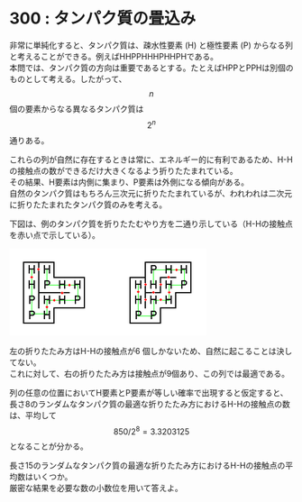 # 300 : タンパク質の畳込み

非常に単純化すると、タンパク質は、疎水性要素 \(H\) と極性要素 \(P\) からなる列と考えることができる。例えばHHPPHHHPHHPHである。  
本問では、タンパク質の方向は重要であるとする。たとえばHPPとPPHは別個のものとして考える。したがって、$$n$$個の要素からなる異なるタンパク質は$$2^n$$通りある。

これらの列が自然に存在するときは常に、エネルギー的に有利であるため、H-Hの接触点の数ができるだけ大きくなるよう折りたたまれている。  
その結果、H要素は内側に集まり、P要素は外側になる傾向がある。  
自然のタンパク質はもちろん三次元に折りたたまれているが、われわれは二次元に折りたたまれたタンパク質のみを考える。

下図は、例のタンパク質を折りたたむやり方を二通り示している（H-Hの接触点を赤い点で示している）。

![](../../.gitbook/assets/image%20%2826%29.png)

左の折りたたみ方はH-Hの接触点が6 個しかないため、自然に起こることは決してない。  
これに対して、右の折りたたみ方は接触点が9個あり、この列では最適である。

列の任意の位置においてH要素とP要素が等しい確率で出現すると仮定すると、長さ8のランダムなタンパク質の最適な折りたたみ方におけるH-Hの接触点の数は、平均して $$850 / 2^8 = 3.3203125$$となることが分かる。

長さ15のランダムなタンパク質の最適な折りたたみ方におけるH-Hの接触点の平均数はいくつか。  
厳密な結果を必要な数の小数位を用いて答えよ。

